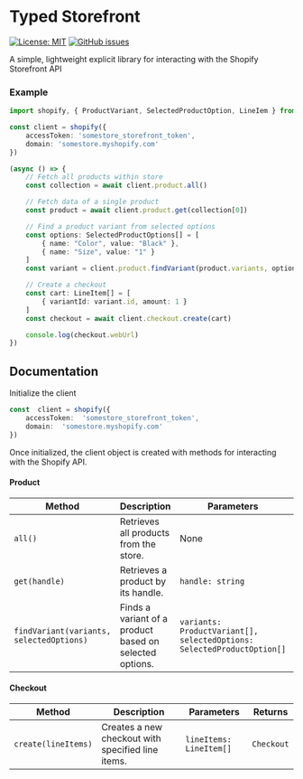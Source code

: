 # Typed Storefront

[![License: MIT](https://img.shields.io/badge/License-MIT-yellow.svg)](https://opensource.org/licenses/MIT)
[![GitHub issues](https://img.shields.io/github/issues/0xalby/typed-shopify-storefront.svg)](https://github.com/0xalby/typed-shopify-storefront/issues)


A simple, lightweight explicit library for interacting with the Shopify Storefront API

### Example

```typescript
import shopify, { ProductVariant, SelectedProductOption, LineIem } from 'typed-shopify-storefront'

const client = shopify({
    accessToken: 'somestore_storefront_token',
    domain: 'somestore.myshopify.com'
})

(async () => {
    // Fetch all products within store
    const collection = await client.product.all()

    // Fetch data of a single product
    const product = await client.product.get(collection[0])

    // Find a product variant from selected options
    const options: SelectedProductOptions[] = [
        { name: "Color", value: "Black" },
        { name: "Size", value: "1" }
    ]
    const variant = client.product.findVariant(product.variants, options)

    // Create a checkout
    const cart: LineItem[] = [
        { variantId: variant.id, amount: 1 }
    ]
    const checkout = await client.checkout.create(cart)

    console.log(checkout.webUrl)
})
```
## Documentation

Initialize the client
```typescript
const  client = shopify({
    accessToken:  'somestore_storefront_token',
    domain:  'somestore.myshopify.com'
})
```
Once initialized, the client object is created with methods for interacting with the Shopify API.

#### Product
| Method | Description | Parameters | Returns |
|--------|-------------|------------|---------|
| `all()` | Retrieves all products from the store. | None | `Collection` |
| `get(handle)` | Retrieves a product by its handle. | `handle: string` | `Product` |
| `findVariant(variants, selectedOptions)` | Finds a variant of a product based on selected options. | `variants: ProductVariant[], selectedOptions: SelectedProductOption[]` | `ProductVariant \| undefined` |

#### Checkout
| Method | Description | Parameters | Returns |
|--------|-------------|------------|---------|
| `create(lineItems)` | Creates a new checkout with specified line items. | `lineItems: LineItem[]` | `Checkout` |



